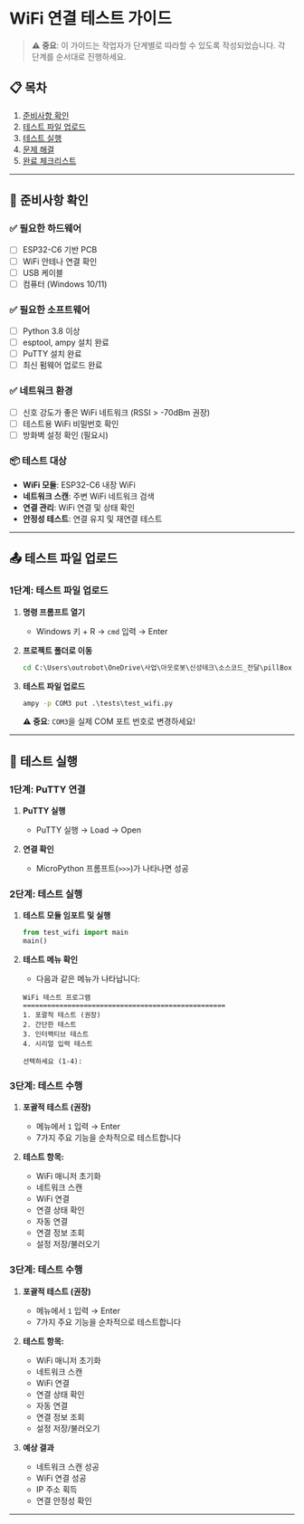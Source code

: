 # WiFi 연결 테스트 가이드

> **⚠️ 중요**: 이 가이드는 작업자가 단계별로 따라할 수 있도록 작성되었습니다. 각 단계를 순서대로 진행하세요.

## 📋 목차
1. [준비사항 확인](#준비사항-확인)
2. [테스트 파일 업로드](#테스트-파일-업로드)
3. [테스트 실행](#테스트-실행)
4. [문제 해결](#문제-해결)
5. [완료 체크리스트](#완료-체크리스트)

---

## 🎯 준비사항 확인

### ✅ 필요한 하드웨어
- [ ] ESP32-C6 기반 PCB
- [ ] WiFi 안테나 연결 확인
- [ ] USB 케이블
- [ ] 컴퓨터 (Windows 10/11)

### ✅ 필요한 소프트웨어
- [ ] Python 3.8 이상
- [ ] esptool, ampy 설치 완료
- [ ] PuTTY 설치 완료
- [ ] 최신 펌웨어 업로드 완료

### ✅ 네트워크 환경
- [ ] 신호 강도가 좋은 WiFi 네트워크 (RSSI > -70dBm 권장)
- [ ] 테스트용 WiFi 비밀번호 확인
- [ ] 방화벽 설정 확인 (필요시)

### 📦 테스트 대상
- **WiFi 모듈**: ESP32-C6 내장 WiFi
- **네트워크 스캔**: 주변 WiFi 네트워크 검색
- **연결 관리**: WiFi 연결 및 상태 확인
- **안정성 테스트**: 연결 유지 및 재연결 테스트

---

## 📤 테스트 파일 업로드

### 1단계: 테스트 파일 업로드

1. **명령 프롬프트 열기**
   - Windows 키 + R → `cmd` 입력 → Enter

2. **프로젝트 폴더로 이동**
   ```cmd
   cd C:\Users\outrobot\OneDrive\사업\아웃로봇\신성테크\소스코드_전달\pillBox
   ```

3. **테스트 파일 업로드**
   ```cmd
   ampy -p COM3 put .\tests\test_wifi.py
   ```

   **⚠️ 중요**: `COM3`을 실제 COM 포트 번호로 변경하세요!

---

## 🧪 테스트 실행

### 1단계: PuTTY 연결

1. **PuTTY 실행**
   - PuTTY 실행 → Load → Open

2. **연결 확인**
   - MicroPython 프롬프트(`>>>`)가 나타나면 성공

### 2단계: 테스트 실행

1. **테스트 모듈 임포트 및 실행**
   ```python
   from test_wifi import main
   main()
   ```

2. **테스트 메뉴 확인**
   - 다음과 같은 메뉴가 나타납니다:
   ```
   WiFi 테스트 프로그램
   ==================================================
   1. 포괄적 테스트 (권장)
   2. 간단한 테스트
   3. 인터랙티브 테스트
   4. 시리얼 입력 테스트
   
   선택하세요 (1-4): 
   ```

### 3단계: 테스트 수행

1. **포괄적 테스트 (권장)**
   - 메뉴에서 `1` 입력 → Enter
   - 7가지 주요 기능을 순차적으로 테스트합니다

2. **테스트 항목:**
   - WiFi 매니저 초기화
   - 네트워크 스캔
   - WiFi 연결
   - 연결 상태 확인
   - 자동 연결
   - 연결 정보 조회
   - 설정 저장/불러오기

### 3단계: 테스트 수행

1. **포괄적 테스트 (권장)**
   - 메뉴에서 `1` 입력 → Enter
   - 7가지 주요 기능을 순차적으로 테스트합니다

2. **테스트 항목:**
   - WiFi 매니저 초기화
   - 네트워크 스캔
   - WiFi 연결
   - 연결 상태 확인
   - 자동 연결
   - 연결 정보 조회
   - 설정 저장/불러오기

3. **예상 결과**
   - 네트워크 스캔 성공
   - WiFi 연결 성공
   - IP 주소 획득
   - 연결 안정성 확인

---
